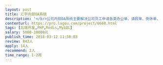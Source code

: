 ```yaml
---                
layout: post       
title: 汇宇内部OA系统           
description: '</br>公司内部OA系统主要解决公司员工申请各类办公单、请假单、倒休单、病假单、办公用品、采购申请单等功能，员工上下级审批流程等。</br>'     
contenturl: https://pro.lagou.com/project/6668.html      
tags: [后端开发,PHP,Redis,MySQL]            
salary: 5000-10000元          
publish_time: 2018-03-12 11:59:03         
review: 842人                   
apply: 14人                   
recommend: 2人                   
time_range: 1-2周              
---                 
```

